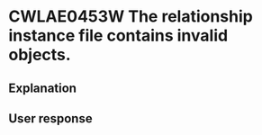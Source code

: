 # CWLAE0453W The relationship instance file contains invalid objects.

## Explanation

## User response